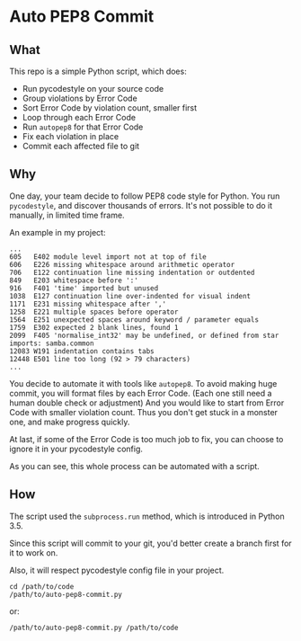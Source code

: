 # Auto PEP8 Commit

## What
This repo is a simple Python script, which does:

- Run pycodestyle on your source code
- Group violations by Error Code
- Sort Error Code by violation count, smaller first
- Loop through each Error Code
- Run `autopep8` for that Error Code
- Fix each violation in place
- Commit each affected file to git

## Why
One day, your team decide to follow PEP8 code style for Python.
You run `pycodestyle`, and discover thousands of errors.
It's not possible to do it manually, in limited time frame.

An example in my project:

    ...
    605   E402 module level import not at top of file
    606   E226 missing whitespace around arithmetic operator
    706   E122 continuation line missing indentation or outdented
    849   E203 whitespace before ':'
    916   F401 'time' imported but unused
    1038  E127 continuation line over-indented for visual indent
    1171  E231 missing whitespace after ','
    1258  E221 multiple spaces before operator
    1564  E251 unexpected spaces around keyword / parameter equals
    1759  E302 expected 2 blank lines, found 1
    2099  F405 'normalise_int32' may be undefined, or defined from star imports: samba.common
    12083 W191 indentation contains tabs
    12448 E501 line too long (92 > 79 characters)
    ...

You decide to automate it with tools like `autopep8`.
To avoid making huge commit, you will format files by each Error Code.
(Each one still need a human double check or adjustment)
And you would like to start from Error Code with smaller violation count.
Thus you don't get stuck in a monster one, and make progress quickly.

At last, if some of the Error Code is too much job to fix, you can choose to
ignore it in your pycodestyle config.

As you can see, this whole process can be automated with a script.

## How
The script used the `subprocess.run` method, which is introduced in Python 3.5.

Since this script will commit to your git, you'd better create a branch
first for it to work on.

Also, it will respect pycodestyle config file in your project.

    cd /path/to/code
    /path/to/auto-pep8-commit.py

or:

    /path/to/auto-pep8-commit.py /path/to/code

